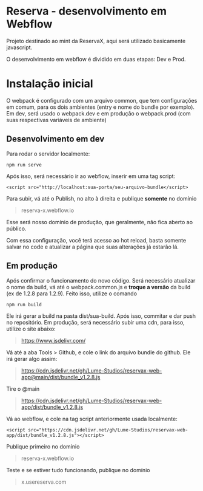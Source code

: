 # Reserva - desenvolvimento em Webflow

Projeto destinado ao mint da ReservaX, aqui será utilizado basicamente javascript.

O desenvolvimento em webflow é dividido em duas etapas: Dev e Prod.


# Instalação inicial
O webpack é configurado com um arquivo common, que tem configurações em comum, para os dois ambientes (entry e nome do bundle por exemplo). Em dev, será usado o webpack.dev e em produção o webpack.prod (com suas respectivas variáveis de ambiente)

## Desenvolvimento em dev
Para rodar o servidor localmente:

    npm run serve
Após isso, será necessário ir ao webflow, inserir em uma tag script:

    <script src="http://localhost:sua-porta/seu-arquivo-bundle</script>
Para subir, vá até o Publish, no alto à direita e publique **somente** no domínio 

> reserva-x.webflow.io

Esse será nosso domínio de produção, que geralmente, não fica aberto ao público.

Com essa configuração, você terá acesso ao hot reload, basta somente salvar no code e atualizar a página que suas alterações já estarão lá.

## Em produção

Após confirmar o funcionamento do novo código. Será necessário atualizar o nome da build, vá até o webpack.common.js e **troque a versão** da build (ex de 1.2.8 para 1.2.9). Feito isso, utilize o comando

    npm run build
  
  Ele irá gerar a build na pasta dist/sua-build. Após isso, commitar e dar push no repositório.
  Em produção, será necessário subir uma cdn, para isso, utilize o site abaixo:
 

>  https://www.jsdelivr.com/

Vá até a aba Tools > Github, e cole o link do arquivo bundle do github.
Ele irá gerar algo assim:

> https://cdn.jsdelivr.net/gh/Lume-Studios/reservax-web-app@main/dist/bundle_v1.2.8.js

Tire o @main

> https://cdn.jsdelivr.net/gh/Lume-Studios/reservax-web-app/dist/bundle_v1.2.8.js

Vá ao webflow, e cole na tag script anteriormente usada localmente:

    <script src="https://cdn.jsdelivr.net/gh/Lume-Studios/reservax-web-app/dist/bundle_v1.2.8.js"></script>

Publique primeiro no domínio 

> reserva-x.webflow.io

Teste e se estiver tudo funcionando, publique no domínio

> x.usereserva.com

